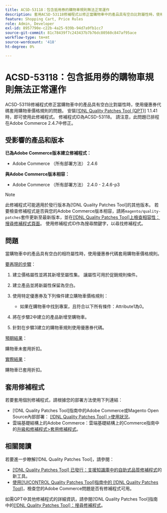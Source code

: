 ```yaml
---
title: ACSD-53118：包含抵用券的購物車規則無法正常運作
description: 套用ACSD-53118修補程式以修正當購物車中的產品具有空白比對屬性時，使用優惠券代碼套用購物車價格規則的Adobe Commerce問題。
feature: Shopping Cart, Price Rules
role: Admin, Developer
exl-id: 8957790e-c22b-4a25-939b-94d7a9fb1cc7
source-git-commit: 81c78439f7c243437b7b76dc80560c847af95ace
workflow-type: tm+mt
source-wordcount: '418'
ht-degree: 0%

---
```


# ACSD-53118：包含抵用券的購物車規則無法正常運作

ACSD-53118修補程式修正當購物車中的產品具有空白比對屬性時，使用優惠券代碼套用購物車價格規則的問題。 安裝[[!DNL Quality Patches Tool (QPT)]](https://experienceleague.adobe.com/en/docs/commerce-knowledge-base/kb/announcements/commerce-announcements/magento-quality-patches-released-new-tool-to-self-serve-quality-patches) 1.1.41時，即可使用此修補程式。 修補程式ID為ACSD-53118。 請注意，此問題已排程在Adobe Commerce 2.4.7中修正。

## 受影響的產品和版本

**已為Adobe Commerce版本建立修補程式：**

* Adobe Commerce （所有部署方法） 2.4.6

**與Adobe Commerce版本相容：**

* Adobe Commerce （所有部署方法） 2.4.0 - 2.4.6-p3

>[!NOTE]
>
>此修補程式可能適用於發行版本為[!DNL Quality Patches Tool]的其他版本。 若要檢查修補程式是否與您的Adobe Commerce版本相容，請將`magento/quality-patches`套件更新至最新版本，並在[[!DNL Quality Patches Tool]上檢查相容性：搜尋修補程式頁面](https://experienceleague.adobe.com/tools/commerce-quality-patches/index.html)。 使用修補程式ID作為搜尋關鍵字，以尋找修補程式。

## 問題

當購物車中的產品具有空白的相符屬性時，使用優惠券代碼套用購物車價格規則。

<u>要再現的步驟</u>：

1. 建立價格屬性並將其新增至屬性集。 讓屬性可用於促銷規則條件。
1. 建立產品並將新屬性保留為空白。
1. 使用特定優惠券及下列條件建立購物車價格規則：

   * 如果在購物車中找到專案，且符合以下所有條件：Attribute1為0。

1. 將在步驟2中建立的產品新增至購物車。
1. 針對在步驟3建立的購物車規則使用優惠券代碼。

<u>預期結果</u>：

購物車未套用折扣。

<u>實際結果</u>：

購物車已套用折扣。

## 套用修補程式

若要套用個別修補程式，請根據您的部署方法使用下列連結：

* [!DNL Quality Patches Tool]指南中的Adobe Commerce或Magento Open Source內部部署： [[!DNL Quality Patches Tool] >使用狀況](/help/tools/quality-patches-tool/usage.md)。
* 雲端基礎結構上的Adobe Commerce：雲端基礎結構上的Commerce指南中的[升級和修補程式>套用修補程式](https://experienceleague.adobe.com/docs/commerce-cloud-service/user-guide/develop/upgrade/apply-patches.html)。

## 相關閱讀

若要進一步瞭解[!DNL Quality Patches Tool]，請參閱：

* [[!DNL Quality Patches Tool] 已發行：支援知識庫中的自助式品質修補程式](https://experienceleague.adobe.com/en/docs/commerce-knowledge-base/kb/announcements/commerce-announcements/magento-quality-patches-released-new-tool-to-self-serve-quality-patches)的新工具。
* [使用[!UICONTROL Quality Patches Tool]指南中的 [!DNL Quality Patches Tool]](/help/tools/quality-patches-tool/patches-available-in-qpt/check-patch-for-magento-issue-with-magento-quality-patches.md)，檢查您的Adobe Commerce問題是否有修補程式可用。


如需QPT中其他修補程式的詳細資訊，請參閱[!DNL Quality Patches Tool]指南中的[[!DNL Quality Patches Tool]：搜尋修補程式](https://experienceleague.adobe.com/tools/commerce-quality-patches/index.html)。
